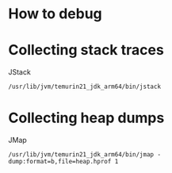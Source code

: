 # How to debug


# Collecting stack traces
JStack

```
/usr/lib/jvm/temurin21_jdk_arm64/bin/jstack
```

# Collecting heap dumps
JMap

```
/usr/lib/jvm/temurin21_jdk_arm64/bin/jmap -dump:format=b,file=heap.hprof 1
```
